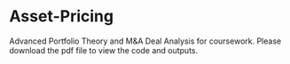 # Asset-Pricing
Advanced Portfolio Theory and M&A Deal Analysis for coursework. Please download the pdf file to view the code and outputs.
